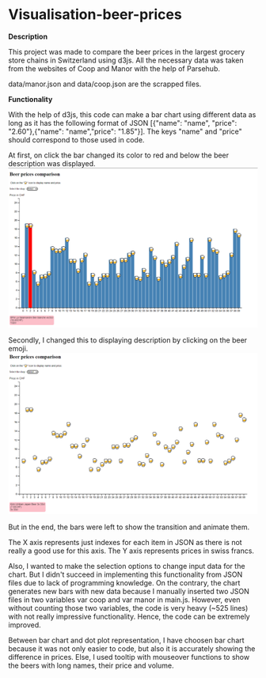 # Visualisation-beer-prices

**Description**

This project was made to compare the beer prices in the largest grocery store chains in Switzerland using d3js. All the necessary data was taken from the websites of Coop and Manor with the help of Parsehub.

data/manor.json and data/coop.json are the scrapped files. 

**Functionality**

With the help of d3js, this code can make a bar chart using different data as long as it has the following format of JSON [{"name": "name", "price": "2.60"},{"name": "name","price": "1.85"}]. The keys "name" and "price" should correspond to those used in code.

At first, on click the bar changed its color to red and below the beer description was displayed.
![Bars_version.PNG](Bars_version.PNG)

Secondly, I changed this to displaying description by clicking on the beer emoji.
![Beers_version.PNG](Beers_version.PNG)

But in the end, the bars were left to show the transition and animate them.

The X axis represents just indexes for each item in JSON as there is not really a good use for this axis. The Y axis represents prices in swiss francs. 

Also, I wanted to make the selection options to change input data for the chart. But I didn't succeed in implementing this functionality from JSON files due to lack of programming knowledge. On the contrary, the chart generates new bars with new data because I manually inserted two JSON files in two variables var coop and var manor in main.js. However, even without counting those two variables, the code is very heavy (~525 lines) with not really impressive functionality. Hence, the code can be extremely improved.

Between bar chart and dot plot representation, I have choosen bar chart because it was not only easier to code, but also it is accurately showing the difference in prices. Else, I used tooltip with mouseover functions to show the beers with long names, their price and volume. 





